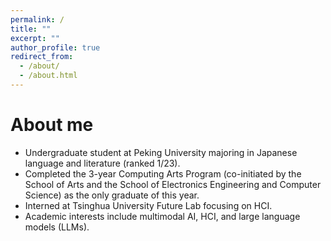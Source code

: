 ```yaml
---
permalink: /
title: ""
excerpt: ""
author_profile: true
redirect_from: 
  - /about/
  - /about.html
---
```

<span class='anchor' id='about-me'></span>

# About me

  - Undergraduate student at Peking University majoring in Japanese language and literature (ranked 1/23).
  - Completed the 3-year Computing Arts Program (co-initiated by the School of Arts and the School of Electronics Engineering and Computer Science) as the only graduate of this year.
  - Interned at Tsinghua University Future Lab focusing on HCI.
  - Academic interests include multimodal AI, HCI, and large language models (LLMs).

